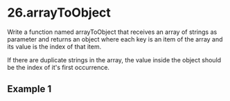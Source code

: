 # 26.arrayToObject

Write a function named arrayToObject that receives an array of strings as parameter and returns an object where each key is an item of the array and its value is the index of that item.

If there are duplicate strings in the array, the value inside the object should be the index of it's first occurrence.

## Example 1
